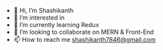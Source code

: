 - 👋 Hi, I’m Shashikanth
- 👀 I’m interested in
- 🌱 I’m currently learning Redux
- 💞️ I’m looking to collaborate on MERN & Front-End
- 📫 How to reach me shashikanth7846@gmail.com
